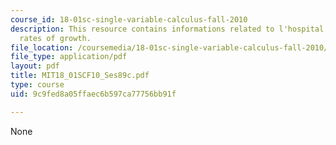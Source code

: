 ```yaml
---
course_id: 18-01sc-single-variable-calculus-fall-2010
description: This resource contains informations related to l'hospital's rule and
  rates of growth.
file_location: /coursemedia/18-01sc-single-variable-calculus-fall-2010/9c9fed8a05ffaec6b597ca77756bb91f_MIT18_01SCF10_Ses89c.pdf
file_type: application/pdf
layout: pdf
title: MIT18_01SCF10_Ses89c.pdf
type: course
uid: 9c9fed8a05ffaec6b597ca77756bb91f

---
```

None